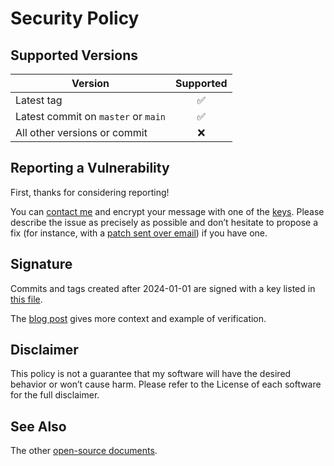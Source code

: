 <!-- insert
---
title: "Security Policy"
summary: "Guidelines to report a security issue"
date: 2022-08-14T14:00:23+02:00
weight: 5000
draft: false
---
end_insert -->

<!-- remove -->
# Security Policy
<!-- end_remove -->

## Supported Versions

<!-- Use this section to tell people about which versions of your project are -->
<!-- currently being supported with security updates. -->

| Version                          | Supported          |
| -------                          |   :---------------:  |
| Latest tag                       | ✅                 |
| Latest commit on `master` or `main` | ✅                 |
| All other versions or commit     | ❌ |

## Reporting a Vulnerability

First, thanks for considering reporting!

You can [contact me][contact] and encrypt your message with one of the [keys][].
Please describe the issue as precisely as possible and don’t hesitate to propose a fix (for instance, with a [patch sent over email][sendmail]) if you have one.

<!-- Use this section to tell people how to report a vulnerability. -->

<!-- Tell them where to go, how often they can expect to get an update on a -->
<!-- reported vulnerability, what to expect if the vulnerability is accepted or -->
<!-- declined, etc. -->

## Signature

Commits and tags created after 2024-01-01 are signed with a key listed in [this file][allowed_signers].

The [blog post][post] gives more context and example of verification.

## Disclaimer

This policy is not a guarantee that my software will have the desired behavior or won’t cause harm. Please refer to the License of each software for the full disclaimer.

## See Also

The other [open-source documents][docs].

[allowed_signers]: https://cj.rs/.ssh/allowed_signers
[contact]: https://cj.rs/contact/
[docs]: https://cj.rs/docs/
[keys]: https://cj.rs/contact/#keys
[post]: https://cj.rs/blog/my-commits-and-tags-are-now-signed/
[sendmail]: https://git-send-email.io/
